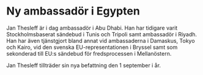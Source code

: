 # Ny ambassadör i Egypten

Jan Thesleff är i dag ambassadör i Abu Dhabi. Han har tidigare varit Stockholmsbaserat sändebud i Tunis och Tripoli samt ambassadör i Riyadh. Han har även tjänstgjort bland annat vid ambassaderna i Damaskus, Tokyo och Kairo, vid den svenska EU-representationen i Bryssel samt som sekonderad till EU:s sändebud för fredsprocessen i Mellanöstern.

Jan Thesleff tillträder sin nya befattning den 1 september i år.
